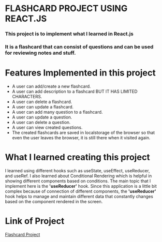 # FLASHCARD PROJECT USING REACT.JS

### This project is to implement what I learned in React.js

### It is a flashcard that can consist of questions and can be used for reviewing notes and stuff.

# **Features Implemented in this project**

- A user can add/create a new flashcard.
- A user can add description to a flashcard BUT IT HAS LIMITED CHARACTERS.
- A user can delete a flashcard.
- A user can update a flashcard.
- A user can add many question to a flashcard.
- A user can update a question.
- A user can delete a question.
- A user can view created questions.
- The created flashcards are saved in localstorage of the browser so that even the user leaves the browser, it is still there when it visited again.

# **What I learned creating this project**

I learned using different hooks such as useState, useEffect, useReducer, and useRef.
I also learned about Conditional Rendering which is helpful in showing different components
based on conditions. The main topic that I implement here is the **'useReducer'** hook. Since this
application is a little bit complex because of connection of different components, the **'useReducer'**
hook helps to manage and maintain different data that constantly changes based on the component rendered in
the screen.

# Link of Project

[Flashcard Project](https://flashcards-go.netlify.app/)
